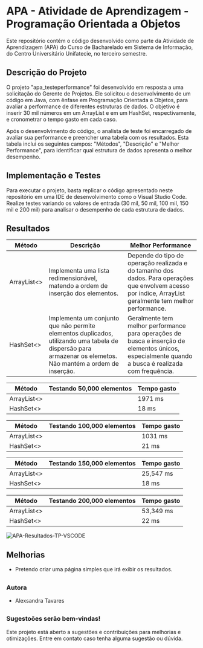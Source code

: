 # APA - Atividade de Aprendizagem - Programação Orientada a Objetos
Este repositório contém o código desenvolvido como parte da Atividade de Aprendizagem (APA) do Curso de Bacharelado em Sistema de Informação, do Centro Universitário Unifatecie, no terceiro semestre.

##

## Descrição do Projeto

O projeto "apa_testeperformance" foi desenvolvido em resposta a uma solicitação do Gerente de Projetos. Ele solicitou o desenvolvimento de um código em Java, com ênfase em Programação Orientada a Objetos, para avaliar a performance de diferentes estruturas de dados. O objetivo é inserir 30 mil números em um ArrayList e em um HashSet, respectivamente, e cronometrar o tempo gasto em cada caso.

Após o desenvolvimento do código, o analista de teste foi encarregado de avaliar sua performance e preencher uma tabela com os resultados. Esta tabela inclui os seguintes campos: "Métodos", "Descrição" e "Melhor Performance", para identificar qual estrutura de dados apresenta o melhor desempenho.

##

## Implementação e Testes

Para executar o projeto, basta replicar o código apresentado neste repositório em uma IDE de desenvolvimento como o Visual Studio Code. Realize testes variando os valores de entrada (30 mil, 50 mil, 100 mil, 150 mil e 200 mil) para analisar o desempenho de cada estrutura de dados.

## Resultados

| Método      | Descrição                                                                         | Melhor Performance                                                        |
|-------------|-----------------------------------------------------------------------------------|---------------------------------------------------------------------------|
| ArrayList<> | Implementa uma lista redimensionável, matendo a ordem de inserção dos elementos.  | Depende do tipo de operação realizada e do tamanho dos dados. Para operações que envolvem acesso por índice, ArrayList geralmente tem melhor performance.|                                                                           
| HashSet<>   | Implementa um conjunto que não permite elementos duplicados, utilizando uma tabela de dispersão para armazenar os elemetos. Não mantém a ordem de inserção.| Geralmente tem melhor performance para operações de busca e inserção de elementos únicos, especialmente quando a busca é realizada com frequência. |

| Método      | Testando 50,000 elementos         | Tempo gasto                         |
|-------------|-----------------------------------|-------------------------------------|
| ArrayList<> |                                   | 1971 ms                             |                                                                           
| HashSet<>   |                                   | 18 ms                               |

| Método      | Testando 100,000 elementos        | Tempo gasto                         |
|-------------|-----------------------------------|-------------------------------------|
| ArrayList<> |                                   | 1031 ms                             |                                                                           
| HashSet<>   |                                   | 21 ms                               |

| Método      | Testando 150,000 elementos        | Tempo gasto                         |
|-------------|-----------------------------------|-------------------------------------|
| ArrayList<> |                                   | 25,547 ms                           |                                                                           
| HashSet<>   |                                   | 18 ms                               |

| Método      | Testando 200,000 elementos        | Tempo gasto                         |
|-------------|-----------------------------------|-------------------------------------|
| ArrayList<> |                                   | 53,349 ms                           |                                                                     
| HashSet<>   |                                   | 22 ms                               |

![APA-Resultados-TP-VSCODE](https://github.com/alexsabrasil/apa_testaperformance/assets/113733583/023a2722-9dd3-4206-aec5-8f86e2f6078a)




## Melhorias

- Pretendo criar uma página simples que irá exibir os resultados.

##

### Autora
- Alexsandra Tavares

##

### Sugestoões serão bem-vindas!

Este projeto está aberto a sugestões e contribuições para melhorias e otimizações.
Entre em contato caso tenha alguma sugestão ou dúvida. 
  



